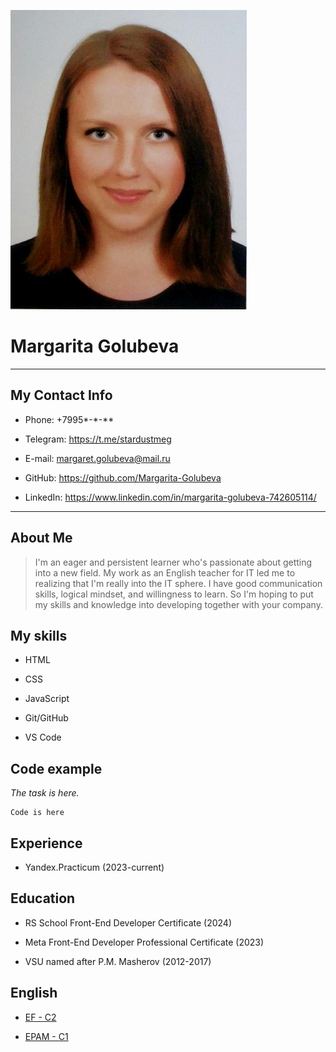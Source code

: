 ![my photo](Photo.jpg)

# Margarita Golubeva

*************

## My Contact Info

* Phone: +7995*-*-**

* Telegram: https://t.me/stardustmeg

* E-mail: margaret.golubeva@mail.ru

* GitHub: https://github.com/Margarita-Golubeva

* LinkedIn: https://www.linkedin.com/in/margarita-golubeva-742605114/

*************

## About Me

> I'm an eager and persistent learner who's passionate about getting into a new field. My work as an English teacher for IT led me to realizing that I'm really into the IT sphere. I have good communication skills, logical mindset, and willingness to learn. So I'm hoping to put my skills and knowledge into developing together with your company.

## My skills

* HTML

* CSS

* JavaScript

* Git/GitHub

* VS Code

## Code example

_The task is here._

```
Code is here
```

## Experience

* Yandex.Practicum (2023-current)

## Education

* RS School Front-End Developer Certificate (2024)

* Meta Front-End Developer Professional Certificate (2023)

* VSU named after P.M. Masherov (2012-2017)

## English

* [EF - C2](https://www.efset.org/cert/TFJxRc)

* [EPAM - C1](https://examinator.epam.com/passing/attendances/676925)
